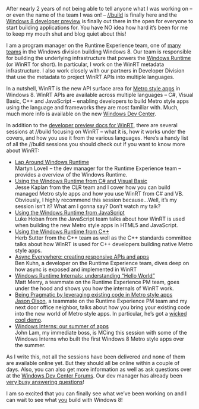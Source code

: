 After nearly 2 years of not being able to tell anyone what I was working
on – or even the name of the team I was on! –
[//build](http://www.buildwindows.com/) is finally here and the [Windows
8 developer
preview](http://msdn.microsoft.com/en-us/windows/apps/br229516) is
finally out there in the open for everyone to start building
applications for. You have NO idea how hard it’s been for me to keep my
mouth shut and blog quiet about this!

I am a program manager on the Runtime Experience team, one of [many
teams](http://blogs.msdn.com/b/b8/archive/2011/08/17/introducing-the-team.aspx)
in the Windows division building Windows 8. Our team is responsible for
building the underlying infrastructure that powers the [Windows
Runtime](http://msdn.microsoft.com/en-us/library/windows/apps/hh464942(v=VS.85).aspx)
(or WinRT for short). In particular, I work on the WinRT metadata
infrastructure. I also work closely with our partners in Developer
Division that use the metadata to project WinRT APIs into multiple
languages.

In a nutshell, WinRT is the new API surface area for [Metro style
apps](http://msdn.microsoft.com/en-us/windows/apps/) in Windows 8. WinRT
APIs are available across multiple languages – C\#, Visual Basic, C++
and JavaScript – enabling developers to build Metro style apps using the
language and frameworks they are most familiar with. Much, much more
info is available on the new [Windows Dev
Center](http://dev.windows.com).

In addition to the [developer preview docs for
WinRT](http://msdn.microsoft.com/en-us/library/windows/apps/hh464942(v=VS.85).aspx),
there are several sessions at //build focusing on WinRT – what it is,
how it works under the covers, and how you use it from the various
languages. Here’s a handy list of all the //build sessions you should
check out if you want to know more about WinRT:

-   [Lap Around Windows
    Runtime](http://channel9.msdn.com/Events/BUILD/BUILD2011/PLAT-874T)\
     Martyn Lovell – the dev manager for the Runtime Experience team –
    provides a overview of the Windows Runtime.
-   [Using the Windows Runtime from C\# and Visual
    Basic](http://channel9.msdn.com/Events/BUILD/BUILD2011/TOOL-531T)\
     Jesse Kaplan from the CLR team and I cover how you can build
    managed Metro style apps and how you use WinRT from C\# and VB.
    Obviously, I highly recommend this session because…Well, it’s my
    session isn’t it? What am I gonna say? Don’t watch my talk?
-   [Using the Windows Runtime from
    JavaScript](http://channel9.msdn.com/Events/BUILD/BUILD2011/TOOL-533T)\
     Luke Hoban from the JavaScript team talks about how WinRT is used
    when building the new Metro style apps in HTML5 and JavaScript.
-   [Using the Windows Runtime from
    C++](http://channel9.msdn.com/Events/BUILD/BUILD2011/TOOL-532T)\
     Herb Sutter from the C++ team as well as the C++ standards
    committee talks about how WinRT is used for C++ developers building
    native Metro style apps.
-   [Async Everywhere: creating responsive APIs and
    apps](http://channel9.msdn.com/Events/BUILD/BUILD2011/PLAT-203T)\
     Ben Kuhn, a developer on the Runtime Experience team, dives deep on
    how async is exposed and implemented in WinRT
-   [Windows Runtime Internals: understanding “Hello
    World”](http://channel9.msdn.com/Events/BUILD/BUILD2011/PLAT-875T)\
     Matt Merry, a teammate on the Runtime Experience PM team, goes
    under the hood and shows you how the internals of WinRT work.
-   [Being Pragmatic by leveraging existing code in Metro style
    apps](http://channel9.msdn.com/Events/BUILD/BUILD2011/PLAT-877T)\
     [Jason Olson](http://twitter.com/#!/jolson88), a teammate on the
    Runtime Experience PM team and my next door office neighbor, talks
    about how you bring your existing code into the new world of Metro
    style apps. In particular, he’s got a [wicked cool
    demo](http://code.msdn.microsoft.com/windowsapps/Groove-Drum-Sequencer-cc6028ec).
-   [Windows Interns: our summer of
    apps](http://channel9.msdn.com/Events/BUILD/BUILD2011/PLAT-657T)\
     John Lam, my immediate boss, is MCing this session with some of the
    Windows Interns who built the first Windows 8 Metro style apps over
    the summer.

As I write this, not all the sessions have been delivered and none of
them are available online yet. But they should all be online within a
couple of days. Also, you can also get more information as well as ask
questions over at the [Windows Dev Center
Forums](http://forums.dev.windows.com). Our dev manager has already been
[very busy answering
questions](http://social.msdn.microsoft.com/profile/martyn%20lovell%20%5Bmsft%5D/)!

I am so excited that you can finally see what we’ve been working on and
I can wait to see what <span
style="text-decoration: underline;">you</span> build with Windows 8!
